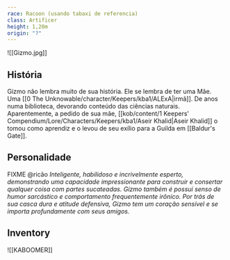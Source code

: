 ```yaml
---
race: Racoon (usando tabaxi de referencia)
class: Artificer
height: 1,20m
origin: "?"
---
```


![[Gizmo.jpg]]

## História
Gizmo não lembra muito de sua história. Ele se lembra de ter uma Mãe. Uma [[0 The Unknowable/character/Keepers/kba1/ALExA|irmã]]. De anos numa biblioteca, devorando conteúdo das ciências naturais. Aparentemente, a pedido de sua mãe, [[kob/content/1 Keepers' Compendium/Lore/Characters/Keepers/kba1/Aseir Khalid|Aseir Khalid]] o tomou como aprendiz e o levou de seu exílio para a Guilda em [[Baldur's Gate]].

## Personalidade
FIXME @ricão
*Inteligente, habilidoso e incrivelmente esperto, demonstrando uma capacidade impressionante para construir e consertar qualquer coisa com partes sucateadas. Gizmo também é possui senso de humor sarcástico e comportamento frequentemente irônico. Por trás de sua casca dura e atitude defensiva, Gizmo tem um coração sensível e se importa profundamente com seus amigos.*


## Inventory
![[KABOOMER]]